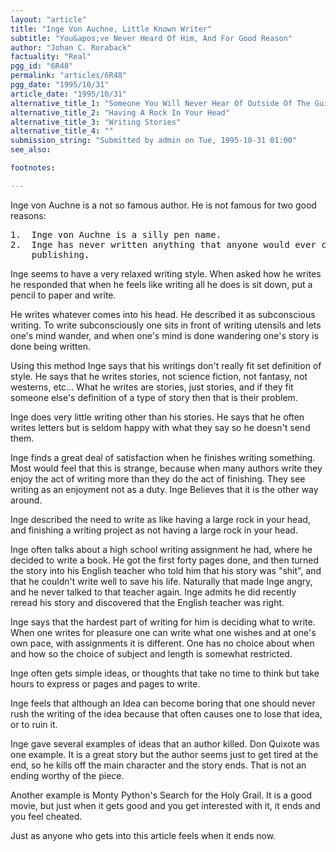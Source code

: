 ```yaml
---
layout: "article"
title: "Inge Von Auchne, Little Known Writer"
subtitle: "You&apos;ve Never Heard Of Him, And For Good Reason"
author: "Johan C. Roraback"
factuality: "Real"
pgg_id: "6R48"
permalink: "articles/6R48"
pgg_date: "1995/10/31"
article_date: "1995/10/31"
alternative_title_1: "Someone You Will Never Hear Of Outside Of The Guide"
alternative_title_2: "Having A Rock In Your Head"
alternative_title_3: "Writing Stories"
alternative_title_4: ""
submission_string: "Submitted by admin on Tue, 1995-10-31 01:00"
see_also:

footnotes: 

---
```

<div>
<p>Inge von Auchne is a not so famous author. He is not famous for two good reasons:</p>
<pre>
1.  Inge von Auchne is a silly pen name.
2.  Inge has never written anything that anyone would ever consider worth
    publishing.
</pre>
<p>Inge seems to have a very relaxed writing style. When asked how he writes he responded that when he feels like writing all he does is sit down, put a pencil to paper and write.</p>
<p>He writes whatever comes into his head. He described it as subconscious writing. To write subconsciously one sits in front of writing utensils and lets one's mind wander, and when one's mind is done wandering one's story is done being written.</p>
<p>Using this method Inge says that his writings don't really fit set definition of style. He says that he writes stories, not science fiction, not fantasy, not westerns, etc... What he writes are stories, just stories, and if they fit someone else's definition of a type of story then that is their problem.</p>
<p>Inge does very little writing other than his stories. He says that he often writes letters but is seldom happy with what they say so he doesn't send them.</p>
<p>Inge finds a great deal of satisfaction when he finishes writing something. Most would feel that this is strange, because when many authors write they enjoy the act of writing more than they do the act of finishing. They see writing as an enjoyment not as a duty. Inge Believes that it is the other way around.</p>
<p>Inge described the need to write as like having a large rock in your head, and finishing a writing project as not having a large rock in your head.</p>
<p>Inge often talks about a high school writing assignment he had, where he decided to write a book. He got the first forty pages done, and then turned the story into his English teacher who told him that his story was "shit", and that he couldn't write well to save his life. Naturally that made Inge angry, and he never talked to that teacher again. Inge admits he did recently reread his story and discovered that the English teacher was right.</p>
<p>Inge says that the hardest part of writing for him is deciding what to write. When one writes for pleasure one can write what one wishes and at one's own pace, with assignments it is different. One has no choice about when and how so the choice of subject and length is somewhat restricted.</p>
<p>Inge often gets simple ideas, or thoughts that take no time to think but take hours to express or pages and pages to write.</p>
<p>Inge feels that although an Idea can become boring that one should never rush the writing of the idea because that often causes one to lose that idea, or to ruin it.</p>
<p>Inge gave several examples of ideas that an author killed. Don Quixote was one example. It is a great story but the author seems just to get tired at the end, so he kills off the main character and the story ends. That is not an ending worthy of the piece.</p>
<p>Another example is Monty Python's Search for the Holy Grail. It is a good movie, but just when it gets good and you get interested with it, it ends and you feel cheated.</p>
<p>Just as anyone who gets into this article feels when it ends now. <!--Amazon_CLS_IM_END--></p>
</div>

